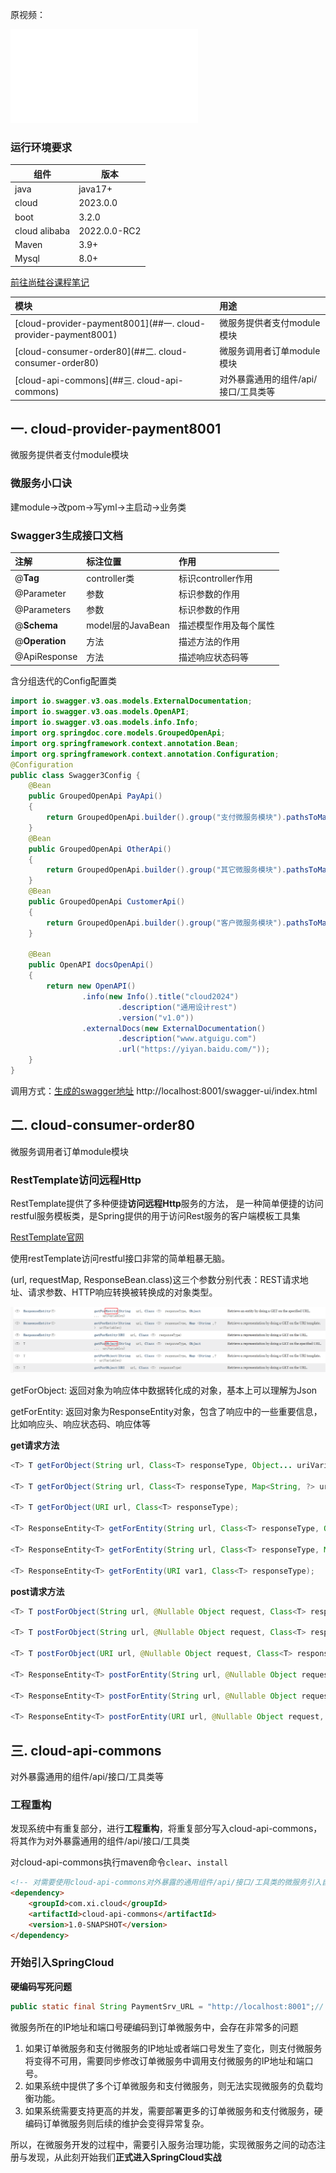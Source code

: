 原视频：

<iframe src="//player.bilibili.com/player.html?isOutside=true&aid=1851137936&bvid=BV1gW421P7RD&cid=1450576283&p=1&autoplay=0" scrolling="no" border="0" frameborder="no" framespacing="0" allowfullscreen="true"></iframe>

### 运行环境要求

| 组件           | 版本           | 
|---------------|--------------|
| java          | java17+      |
| cloud         | 2023.0.0     |
| boot          | 3.2.0        |
| cloud alibaba | 2022.0.0-RC2 |
| Maven         | 3.9+         |
| Mysql         | 8.0+         |

[前往尚硅谷课程笔记](./note.html)

| 模块                                                         | 用途                                 |
| :----------------------------------------------------------- | :----------------------------------- |
| [cloud-provider-payment8001](##一. cloud-provider-payment8001) | 微服务提供者支付module模块           |
| [cloud-consumer-order80](##二. cloud-consumer-order80)       | 微服务调用者订单module模块           |
| [cloud-api-commons](##三. cloud-api-commons)                 | 对外暴露通用的组件/api/接口/工具类等 |

## 一. cloud-provider-payment8001

微服务提供者支付module模块

### 微服务小口诀

建module->改pom->写yml->主启动->业务类

### Swagger3生成接口文档

| 注解           | 标注位置          | 作用                   |
| :------------- | :---------------- | :--------------------- |
| @**Tag**       | controller类      | 标识controller作用     |
| @Parameter     | 参数              | 标识参数的作用         |
| @Parameters    | 参数              | 标识参数的作用         |
| @**Schema**    | model层的JavaBean | 描述模型作用及每个属性 |
| @**Operation** | 方法              | 描述方法的作用         |
| @ApiResponse   | 方法              | 描述响应状态码等       |

含分组迭代的Config配置类
```java
import io.swagger.v3.oas.models.ExternalDocumentation;
import io.swagger.v3.oas.models.OpenAPI;
import io.swagger.v3.oas.models.info.Info;
import org.springdoc.core.models.GroupedOpenApi;
import org.springframework.context.annotation.Bean;
import org.springframework.context.annotation.Configuration;
@Configuration
public class Swagger3Config {
    @Bean
    public GroupedOpenApi PayApi()
    {
        return GroupedOpenApi.builder().group("支付微服务模块").pathsToMatch("/pay/**").build();
    }
    @Bean
    public GroupedOpenApi OtherApi()
    {
        return GroupedOpenApi.builder().group("其它微服务模块").pathsToMatch("/other/**", "/others").build();
    }
    @Bean
    public GroupedOpenApi CustomerApi()
    {
        return GroupedOpenApi.builder().group("客户微服务模块").pathsToMatch("/customer/**", "/customers").build();
    }

    @Bean
    public OpenAPI docsOpenApi()
    {
        return new OpenAPI()
                .info(new Info().title("cloud2024")
                        .description("通用设计rest")
                        .version("v1.0"))
                .externalDocs(new ExternalDocumentation()
                        .description("www.atguigu.com")
                        .url("https://yiyan.baidu.com/"));
    }
}
```

调用方式：[生成的swagger地址](http://localhost:8001/swagger-ui/index.html)
http://localhost:8001/swagger-ui/index.html

## 二. cloud-consumer-order80

微服务调用者订单module模块

### RestTemplate访问远程Http

RestTemplate提供了多种便捷**访问远程Http**服务的方法， 是一种简单便捷的访问restful服务模板类，是Spring提供的用于访问Rest服务的客户端模板工具集

[RestTemplate官网](https://docs.spring.io/spring-framework/docs/6.0.11/javadoc-api/org/springframework/web/client/RestTemplate.html)

使用restTemplate访问restful接口非常的简单粗暴无脑。

(url, requestMap, ResponseBean.class)这三个参数分别代表：REST请求地址、请求参数、HTTP响应转换被转换成的对象类型。

![image-20240809155810228](./MDImg/image-20240809155810228.png)

getForObject: 返回对象为响应体中数据转化成的对象，基本上可以理解为Json

getForEntity: 返回对象为ResponseEntity对象，包含了响应中的一些重要信息，比如响应头、响应状态码、响应体等

**get请求方法**

```java
<T> T getForObject(String url, Class<T> responseType, Object... uriVariables);

<T> T getForObject(String url, Class<T> responseType, Map<String, ?> uriVariables);

<T> T getForObject(URI url, Class<T> responseType);

<T> ResponseEntity<T> getForEntity(String url, Class<T> responseType, Object... uriVariables);

<T> ResponseEntity<T> getForEntity(String url, Class<T> responseType, Map<String, ?> uriVariables);

<T> ResponseEntity<T> getForEntity(URI var1, Class<T> responseType);
```

**post请求方法**

```java
<T> T postForObject(String url, @Nullable Object request, Class<T> responseType, Object... uriVariables);

<T> T postForObject(String url, @Nullable Object request, Class<T> responseType, Map<String, ?> uriVariables);

<T> T postForObject(URI url, @Nullable Object request, Class<T> responseType);

<T> ResponseEntity<T> postForEntity(String url, @Nullable Object request, Class<T> responseType, Object... uriVariables);

<T> ResponseEntity<T> postForEntity(String url, @Nullable Object request, Class<T> responseType, Map<String, ?> uriVariables);

<T> ResponseEntity<T> postForEntity(URI url, @Nullable Object request, Class<T> responseType);
```

## 三. cloud-api-commons

对外暴露通用的组件/api/接口/工具类等

### 工程重构

发现系统中有重复部分，进行**工程重构**，将重复部分写入cloud-api-commons，将其作为对外暴露通用的组件/api/接口/工具类

对cloud-api-commons执行maven命令`clear`、`install`

```html
<!-- 对需要使用cloud-api-commons对外暴露的通用组件/api/接口/工具类的微服务引入自己定义的api通用包 -->
<dependency>
    <groupId>com.xi.cloud</groupId>
    <artifactId>cloud-api-commons</artifactId>
    <version>1.0-SNAPSHOT</version>
</dependency>
```

### 开始引入SpringCloud

**硬编码写死问题**

```java
public static final String PaymentSrv_URL = "http://localhost:8001";// 硬编码
```

微服务所在的IP地址和端口号硬编码到订单微服务中，会存在非常多的问题

1. 如果订单微服务和支付微服务的IP地址或者端口号发生了变化，则支付微服务将变得不可用，需要同步修改订单微服务中调用支付微服务的IP地址和端口号。
2. 如果系统中提供了多个订单微服务和支付微服务，则无法实现微服务的负载均衡功能。
3. 如果系统需要支持更高的并发，需要部署更多的订单微服务和支付微服务，硬编码订单微服务则后续的维护会变得异常复杂。

所以，在微服务开发的过程中，需要引入服务治理功能，实现微服务之间的动态注册与发现，从此刻开始我们**正式进入SpringCloud实战**

